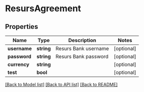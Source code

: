 # ResursAgreement

## Properties
Name | Type | Description | Notes
------------ | ------------- | ------------- | -------------
**username** | **string** | Resurs Bank username | [optional] 
**password** | **string** | Resurs Bank password | [optional] 
**currency** | **string** |  | [optional] 
**test** | **bool** |  | [optional] 

[[Back to Model list]](../README.md#documentation-for-models) [[Back to API list]](../README.md#documentation-for-api-endpoints) [[Back to README]](../README.md)



